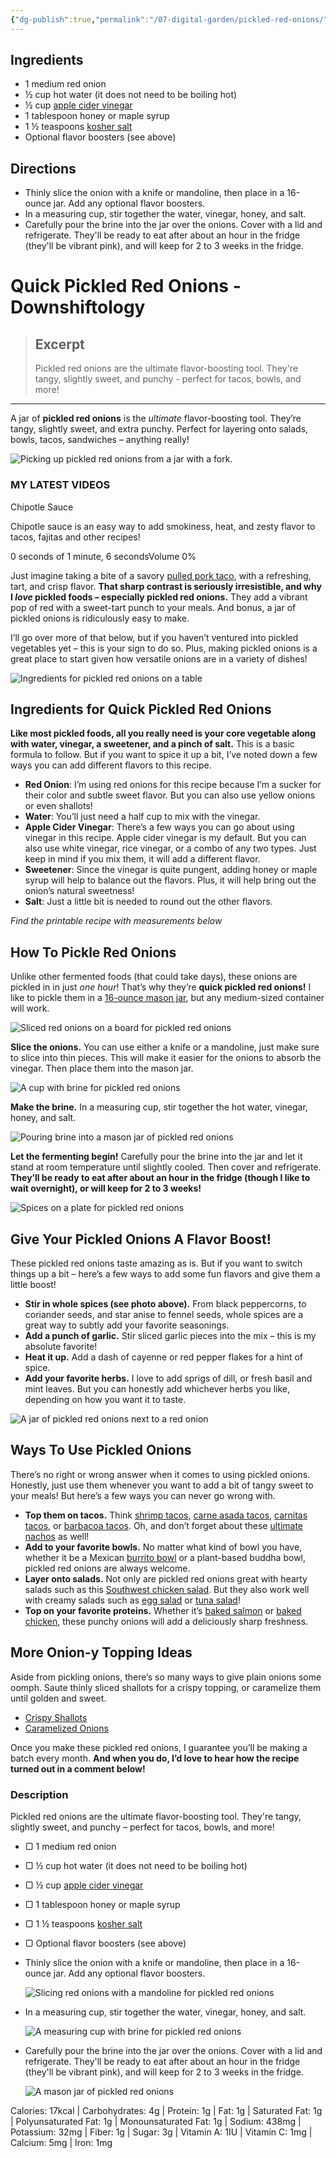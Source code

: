 ```yaml
---
{"dg-publish":true,"permalink":"/07-digital-garden/pickled-red-onions/","tags":["recipes"],"updated":"2025-04-03T08:41:45.672-07:00"}
---
```


## Ingredients
- 1 medium red onion
- ½ cup hot water (it does not need to be boiling hot)
- ½ cup [apple cider vinegar](https://amzn.to/41Y2p0Z)
- 1 tablespoon honey or maple syrup
- 1 ½ teaspoons [kosher salt](https://amzn.to/3MRI09X)
- Optional flavor boosters (see above)

## Directions

- Thinly slice the onion with a knife or mandoline, then place in a 16-ounce jar. Add any optional flavor boosters.
- In a measuring cup, stir together the water, vinegar, honey, and salt.
- Carefully pour the brine into the jar over the onions. Cover with a lid and refrigerate. They'll be ready to eat after about an hour in the fridge (they'll be vibrant pink), and will keep for 2 to 3 weeks in the fridge.

# Quick Pickled Red Onions - Downshiftology

> ## Excerpt
> Pickled red onions are the ultimate flavor-boosting tool. They're tangy, slightly sweet, and punchy - perfect for tacos, bowls, and more!

---
A jar of **pickled red onions** is the _ultimate_ flavor-boosting tool. They’re tangy, slightly sweet, and extra punchy. Perfect for layering onto salads, bowls, tacos, sandwiches – anything really!

![Picking up pickled red onions from a jar with a fork.](https://i2.wp.com/www.downshiftology.com/wp-content/uploads/2022/04/Pickled-Red-Onion-9.jpg)

### MY LATEST VIDEOS

Chipotle Sauce

Chipotle sauce is an easy way to add smokiness, heat, and zesty flavor to tacos, fajitas and other recipes!

0 seconds of 1 minute, 6 secondsVolume 0%

Just imagine taking a bite of a savory [pulled pork taco](https://downshiftology.com/recipes/pulled-pork-street-tacos/), with a refreshing, tart, and crisp flavor. **That sharp contrast is seriously irresistible, and why I _love_ pickled foods – especially pickled red onions.** They add a vibrant pop of red with a sweet-tart punch to your meals. And bonus, a jar of pickled onions is ridiculously easy to make.

I’ll go over more of that below, but if you haven’t ventured into pickled vegetables yet – this is your sign to do so. Plus, making pickled onions is a great place to start given how versatile onions are in a variety of dishes!

![Ingredients for pickled red onions on a table](https://i2.wp.com/www.downshiftology.com/wp-content/uploads/2022/04/Pickled-Red-Onion-Ingredients.jpg "Pickled red onions is the ultimate flavor-boosting tool. They're tangy, slightly sweet, and punchy - perfect for tacos, bowls, and more!")

## Ingredients for Quick Pickled Red Onions

**Like most pickled foods, all you really need is your core vegetable along with water, vinegar, a sweetener, and a pinch of salt.** This is a basic formula to follow. But if you want to spice it up a bit, I’ve noted down a few ways you can add different flavors to this recipe.

-   **Red Onion**: I’m using red onions for this recipe because I’m a sucker for their color and subtle sweet flavor. But you can also use yellow onions or even shallots!
-   **Water**: You’ll just need a half cup to mix with the vinegar.
-   **Apple Cider Vinegar**: There’s a few ways you can go about using vinegar in this recipe. Apple cider vinegar is my default. But you can also use white vinegar, rice vinegar, or a combo of any two types. Just keep in mind if you mix them, it will add a different flavor.
-   **Sweetener**: Since the vinegar is quite pungent, adding honey or maple syrup will help to balance out the flavors. Plus, it will help bring out the onion’s natural sweetness!
-   **Salt**: Just a little bit is needed to round out the other flavors.

_Find the printable recipe with measurements below_

## How To Pickle Red Onions

Unlike other fermented foods (that could take days), these onions are pickled in in just _one hour_! That’s why they’re **quick pickled red onions!** I like to pickle them in a [16-ounce mason jar](https://amzn.to/2Y5cdb1), but any medium-sized container will work.

![Sliced red onions on a board for pickled red onions](https://i2.wp.com/www.downshiftology.com/wp-content/uploads/2022/04/Pickled-Red-Onion-3.jpg "Pickled red onions is the ultimate flavor-boosting tool. They're tangy, slightly sweet, and punchy - perfect for tacos, bowls, and more!")

**Slice the onions.** You can use either a knife or a mandoline, just make sure to slice into thin pieces. This will make it easier for the onions to absorb the vinegar. Then place them into the mason jar.

![A cup with brine for pickled red onions](https://i2.wp.com/www.downshiftology.com/wp-content/uploads/2022/04/Pickled-Red-Onion-4.jpg "Pickled red onions is the ultimate flavor-boosting tool. They're tangy, slightly sweet, and punchy - perfect for tacos, bowls, and more!")

**Make the brine.** In a measuring cup, stir together the hot water, vinegar, honey, and salt.

![Pouring brine into a mason jar of pickled red onions](https://i2.wp.com/www.downshiftology.com/wp-content/uploads/2022/04/Pickled-Red-Onion-5.jpg "Pickled red onions is the ultimate flavor-boosting tool. They're tangy, slightly sweet, and punchy - perfect for tacos, bowls, and more!")

**Let the fermenting begin!** Carefully pour the brine into the jar and let it stand at room temperature until slightly cooled. Then cover and refrigerate. **They’ll be ready to eat after about an hour in the fridge (though I like to wait overnight), or will keep for 2 to 3 weeks!**

![Spices on a plate for pickled red onions](https://i2.wp.com/www.downshiftology.com/wp-content/uploads/2022/04/Pickled-Red-Onions-1.jpg "A jar of this easy and quick pickled red onions is the ultimate flavor-boosting tool. They're tangy, slightly sweet, and punchy - perfect for topping onto tacos, salads, and so much more!")

## Give Your Pickled Onions A Flavor Boost!

These pickled red onions taste amazing as is. But if you want to switch things up a bit – here’s a few ways to add some fun flavors and give them a little boost!

-   **Stir in whole spices (see photo above).** From black peppercorns, to coriander seeds, and star anise to fennel seeds, whole spices are a great way to subtly add your favorite seasonings.
-   **Add a punch of garlic.** Stir sliced garlic pieces into the mix – this is my absolute favorite!
-   **Heat it up.** Add a dash of cayenne or red pepper flakes for a hint of spice.
-   **Add your favorite herbs.** I love to add sprigs of dill, or fresh basil and mint leaves. But you can honestly add whichever herbs you like, depending on how you want it to taste.

![A jar of pickled red onions next to a red onion](https://i2.wp.com/www.downshiftology.com/wp-content/uploads/2022/04/Pickled-Red-Onion-7.jpg)

## Ways To Use Pickled Onions

There’s no right or wrong answer when it comes to using pickled onions. Honestly, just use them whenever you want to add a bit of tangy sweet to your meals! But here’s a few ways you can never go wrong with.

-   **Top them on tacos.** Think [shrimp tacos,](https://downshiftology.com/recipes/shrimp-tacos-cilantro-lime-bacon-slaw/) [carne asada tacos](https://downshiftology.com/recipes/carne-asada-tacos/), [carnitas tacos](https://downshiftology.com/recipes/carnitas-tacos/), or [barbacoa tacos](https://downshiftology.com/recipes/barbacoa-tacos/). Oh, and don’t forget about these [ultimate nachos](https://downshiftology.com/recipes/ultimate-nachos/) as well!
-   **Add to your favorite bowls.** No matter what kind of bowl you have, whether it be a Mexican [burrito bowl](https://downshiftology.com/recipes/carnitas-burrito-bowl/) or a plant-based buddha bowl, pickled red onions are always welcome.
-   **Layer onto salads.** Not only are pickled red onions great with hearty salads such as this [Southwest chicken salad](https://downshiftology.com/recipes/southwest-chicken-salad/). But they also work well with creamy salads such as [egg salad](https://downshiftology.com/recipes/egg-salad/) or [tuna salad](https://downshiftology.com/recipes/tuna-salad/)!
-   **Top on your favorite proteins.** Whether it’s [baked salmon](https://downshiftology.com/recipes/best-baked-salmon/) or [baked chicken](https://downshiftology.com/recipes/baked-chicken-breasts/), these punchy onions will add a deliciously sharp freshness.

## More Onion-y Topping Ideas

Aside from pickling onions, there’s so many ways to give plain onions some oomph. Saute thinly sliced shallots for a crispy topping, or caramelize them until golden and sweet.

-   [Crispy Shallots](https://downshiftology.com/recipes/crispy-shallots/)
-   [Caramelized Onions](https://downshiftology.com/recipes/caramelized-onions/)

Once you make these pickled red onions, I guarantee you’ll be making a batch every month. **And when you do, I’d love to hear how the recipe turned out in a comment below!**

### Description

Pickled red onions are the ultimate flavor-boosting tool. They're tangy, slightly sweet, and punchy – perfect for tacos, bowls, and more!

-   ▢ 1 medium red onion
-   ▢ ½ cup hot water (it does not need to be boiling hot)
-   ▢ ½ cup [apple cider vinegar](https://amzn.to/41Y2p0Z)
-   ▢ 1 tablespoon honey or maple syrup
-   ▢ 1 ½ teaspoons [kosher salt](https://amzn.to/3MRI09X)
-   ▢ Optional flavor boosters (see above)

-   Thinly slice the onion with a knife or mandoline, then place in a 16-ounce jar. Add any optional flavor boosters.
    
    ![Slicing red onions with a mandoline for pickled red onions](https://i2.wp.com/www.downshiftology.com/wp-content/uploads/2022/04/How-to-Make-Pickled-Red-Onion-1-600x400.jpg)
    
-   In a measuring cup, stir together the water, vinegar, honey, and salt.
    
    ![A measuring cup with brine for pickled red onions](https://i2.wp.com/www.downshiftology.com/wp-content/uploads/2022/04/How-to-Make-Pickled-Red-Onion-2-600x400.jpg)
    
-   Carefully pour the brine into the jar over the onions. Cover with a lid and refrigerate. They'll be ready to eat after about an hour in the fridge (they'll be vibrant pink), and will keep for 2 to 3 weeks in the fridge.
    
    ![A mason jar of pickled red onions](https://i2.wp.com/www.downshiftology.com/wp-content/uploads/2022/04/How-to-Make-Pickled-Red-Onion-4-600x400.jpg)
    

Calories: 17kcal | Carbohydrates: 4g | Protein: 1g | Fat: 1g | Saturated Fat: 1g | Polyunsaturated Fat: 1g | Monounsaturated Fat: 1g | Sodium: 438mg | Potassium: 32mg | Fiber: 1g | Sugar: 3g | Vitamin A: 1IU | Vitamin C: 1mg | Calcium: 5mg | Iron: 1mg

